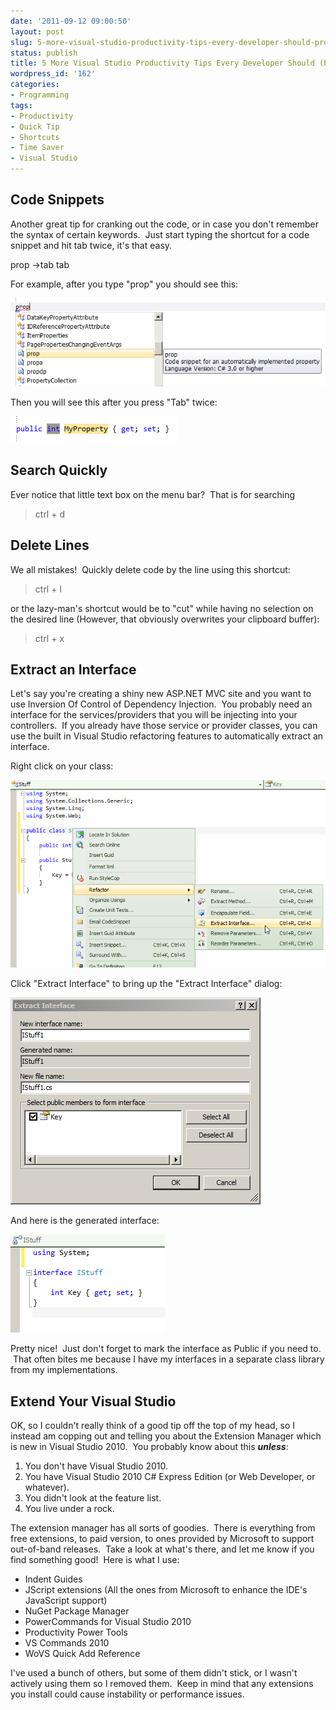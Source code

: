 ```yaml
---
date: '2011-09-12 09:00:50'
layout: post
slug: 5-more-visual-studio-productivity-tips-every-developer-should-probably-know
status: publish
title: 5 More Visual Studio Productivity Tips Every Developer Should (Probably) Know
wordpress_id: '162'
categories:
- Programming
tags:
- Productivity
- Quick Tip
- Shortcuts
- Time Saver
- Visual Studio
---
```


## Code Snippets

Another great tip for cranking out the code, or in case you don't remember the syntax of certain keywords.  Just start typing the shortcut for a code snippet and hit tab twice, it's that easy.

prop ->tab tab

For example, after you type "prop" you should see this:

![](/assets/images/2011-09-12-5-more-visual-studio-productivity-tips-every-developer-should-probably-know/prop-code-snippet.png)

Then you will see this after you press "Tab" twice:

![](/assets/images/2011-09-12-5-more-visual-studio-productivity-tips-every-developer-should-probably-know/prop-code-snippet-2.png)

## Search Quickly

Ever notice that little text box on the menu bar?  That is for searching

> ctrl + d

## Delete Lines

We all mistakes!  Quickly delete code by the line using this shortcut:

>ctrl + l

or the lazy-man's shortcut would be to "cut" while having no selection on the desired line (However, that obviously overwrites your clipboard buffer):

> ctrl + x

## Extract an Interface

Let's say you're creating a shiny new ASP.NET MVC site and you want to use Inversion Of Control of Dependency Injection.  You probably need an interface for the services/providers that you will be injecting into your controllers.  If you already have those service or provider classes, you can use the built in Visual Studio refactoring features to automatically extract an interface.

Right click on your class:

![](/assets/images/2011-09-12-5-more-visual-studio-productivity-tips-every-developer-should-probably-know/Extract-Interface.png "Right click to extract an interface")

Click "Extract Interface" to bring up the "Extract Interface" dialog:

![](/assets/images/2011-09-12-5-more-visual-studio-productivity-tips-every-developer-should-probably-know/Extract-Interface-Dialog.png "Extract Interface Dialog")

And here is the generated interface:

![](/assets/images/2011-09-12-5-more-visual-studio-productivity-tips-every-developer-should-probably-know/Extract-Interface-Code.png "Extract Interface Code")

Pretty nice!  Just don't forget to mark the interface as Public if you need to.  That often bites me because I have my interfaces in a separate class library from my implementations.

## Extend Your Visual Studio

OK, so I couldn't really think of a good tip off the top of my head, so I instead am copping out and telling you about the Extension Manager which is new in Visual Studio 2010.  You probably know about this **_unless_**:

1. You don't have Visual Studio 2010.
2. You have Visual Studio 2010 C# Express Edition (or Web Developer, or whatever).
3. You didn't look at the feature list.
4. You live under a rock.

The extension manager has all sorts of goodies.  There is everything from free extensions, to paid version, to ones provided by Microsoft to support out-of-band releases.  Take a look at what's there, and let me know if you find something good!  Here is what I use:
	
- Indent Guides
- JScript extensions (All the ones from Microsoft to enhance the IDE's JavaScript support)
- NuGet Package Manager
- PowerCommands for Visual Studio 2010
- Productivity Power Tools
- VS Commands 2010
- WoVS Quick Add Reference

I've used a bunch of others, but some of them didn't stick, or I wasn't actively using them so I removed them.  Keep in mind that any extensions you install could cause instability or performance issues.
